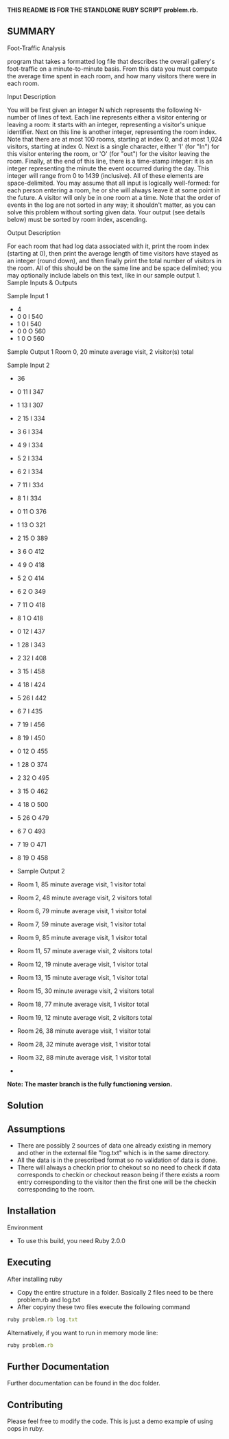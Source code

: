 **THIS README IS FOR THE STANDLONE RUBY SCRIPT problem.rb.**

SUMMARY
-------

Foot-Traffic Analysis

program that takes a formatted log file that describes the overall gallery's foot-traffic on a minute-to-minute basis. 
From this data you must compute the average time spent in each room, and how many visitors there were in each room. 

 Input Description 
 
 You will be first given an integer N which represents the following N-number of lines of text. Each line represents either a visitor entering or leaving a room: it starts with an integer, representing a visitor's unique identifier. Next on this line is another integer, representing the room index. Note that there are at most 100 rooms, starting at index 0, and at most 1,024 visitors, starting at index 0. Next is a single character, either 'I' (for "In") for this visitor entering the room, or 'O' (for "out") for the visitor leaving the room. Finally, at the end of this line, there is a time-stamp integer: it is an integer representing the minute the event occurred during the day. This integer will range from 0 to 1439 (inclusive). All of these elements are space-delimited. 
 You may assume that all input is logically well-formed: for each person entering a room, he or she will always leave it at some point in the future. A visitor will only be in one room at a time. 
 Note that the order of events in the log are not sorted in any way; it shouldn't matter, as you can solve this problem without sorting given data. Your output (see details below) must be sorted by room index, ascending.
 
 Output Description 

For each room that had log data associated with it, print the room index (starting at 0), then print the average length of time visitors have stayed as an integer (round down), and then finally print the total number of visitors in the room. All of this should be on the same line and be space delimited; you may optionally include labels on this text, like in our sample output 1.
Sample Inputs & Outputs

Sample Input 1 

* 4
* 0 0 I 540
* 1 0 I 540
* 0 0 O 560
* 1 0 O 560

 Sample Output 1 
 Room 0, 20 minute average visit, 2 visitor(s) total
 
 Sample Input 2

* 36
* 0 11 I 347
* 1 13 I 307
* 2 15 I 334
* 3 6 I 334
* 4 9 I 334
* 5 2 I 334
* 6 2 I 334
* 7 11 I 334
* 8 1 I 334
* 0 11 O 376
* 1 13 O 321
* 2 15 O 389
* 3 6 O 412
* 4 9 O 418
* 5 2 O 414
* 6 2 O 349
* 7 11 O 418
* 8 1 O 418
* 0 12 I 437
* 1 28 I 343
* 2 32 I 408
* 3 15 I 458
* 4 18 I 424
* 5 26 I 442
* 6 7 I 435
* 7 19 I 456
* 8 19 I 450
* 0 12 O 455
* 1 28 O 374
* 2 32 O 495
* 3 15 O 462
* 4 18 O 500
* 5 26 O 479
* 6 7 O 493
* 7 19 O 471
* 8 19 O 458
 
* Sample Output 2

* Room 1, 85 minute average visit, 1 visitor total
* Room 2, 48 minute average visit, 2 visitors total
* Room 6, 79 minute average visit, 1 visitor total
* Room 7, 59 minute average visit, 1 visitor total
* Room 9, 85 minute average visit, 1 visitor total
* Room 11, 57 minute average visit, 2 visitors total
* Room 12, 19 minute average visit, 1 visitor total
* Room 13, 15 minute average visit, 1 visitor total
* Room 15, 30 minute average visit, 2 visitors total
* Room 18, 77 minute average visit, 1 visitor total
* Room 19, 12 minute average visit, 2 visitors total
* Room 26, 38 minute average visit, 1 visitor total
* Room 28, 32 minute average visit, 1 visitor total
* Room 32, 88 minute average visit, 1 visitor total
*

**Note: The master branch is the fully functioning version.**

Solution
----------

Assumptions
----------

* There are possibly 2 sources of data one already existing in memory and other in the external file "log.txt" which is   in the same directory.
* All the data is in the prescribed format so no validation of data is done.
* There will always a checkin prior to chekout so no need to check if data corresponds to checkin or checkout reason
  being if there exists a room entry corresponding to the visitor then the first one will be the checkin corresponding
  to the room.
  

Installation
-------------


Environment

* To use this build, you need Ruby 2.0.0


Executing
-----------

After installing ruby

* Copy the entire structure in a folder. Basically 2 files need to be there problem.rb and log.txt 
* After copyiny these two files execute the following command

```ruby
ruby problem.rb log.txt
```

Alternatively, if you want to run in memory mode 
line:

```ruby
ruby problem.rb 
```


Further Documentation
--------------------

Further documentation can be found in the doc folder.
 

Contributing
------------

Please feel free to modify the code. This is just a demo example of using oops in ruby.
